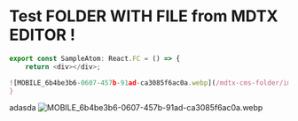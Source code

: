# Test FOLDER WITH FILE from MDTX EDITOR !

```typescript
export const SampleAtom: React.FC = () => {
    return <div></div>;

![MOBILE_6b4be3b6-0607-457b-91ad-ca3085f6ac0a.webp](/mdtx-cms-folder/images/MOBILE_6b4be3b6-0607-457b-91ad-ca3085f6ac0a.webp)
}
```

adasda
![MOBILE_6b4be3b6-0607-457b-91ad-ca3085f6ac0a.webp](/mdtx-cms-folder/images/MOBILE_6b4be3b6-0607-457b-91ad-ca3085f6ac0a.webp)